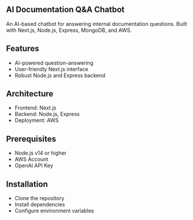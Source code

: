 ## AI Documentation Q&A Chatbot
An AI-based chatbot for answering internal documentation questions. Built with Next.js, Node.js, Express, MongoDB, and AWS.


## Features
- AI-powered question-answering
- User-friendly Next.js interface
- Robust Node.js and Express backend


## Architecture
- Frontend: Next.js
- Backend: Node.js, Express
- Deployment: AWS


## Prerequisites
- Node.js v14 or higher
- AWS Account
- OpenAI API Key


## Installation
- Clone the repository
- Install dependencies
- Configure environment variables
